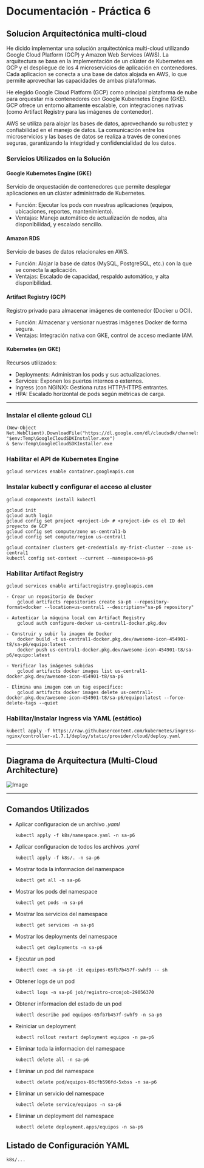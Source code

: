 # Documentación - Práctica 6

## Solucion Arquitectónica multi-cloud
He dicido implementar una solución arquitectónica multi-cloud utilizando Google Cloud Platform (GCP) y Amazon Web Services (AWS). La arquitectura se basa en la implementación de un clúster de Kubernetes en GCP y el despliegue de los 4 microservicios de aplicación en contenedores. Cada aplicacion se conecta a una base de datos alojada en AWS, lo que permite aprovechar las capacidades de ambas plataformas.

He elegido Google Cloud Platform (GCP) como principal plataforma de nube para orquestar mis contenedores con Google Kubernetes Engine (GKE). GCP ofrece un entorno altamente escalable, con integraciones nativas (como Artifact Registry para las imágenes de contenedor).

AWS se utiliza para alojar las bases de datos, aprovechando su robustez y confiabilidad en el manejo de datos. La comunicación entre los microservicios y las bases de datos se realiza a través de conexiones seguras, garantizando la integridad y confidencialidad de los datos.

### Servicios Utilizados en la Solución

#### Google Kubernetes Engine (GKE)
Servicio de orquestación de contenedores que permite desplegar aplicaciones en un clúster administrado de Kubernetes.
- Función: Ejecutar los pods con nuestras aplicaciones (equipos, ubicaciones, reportes, mantenimiento).
- Ventajas: Manejo automático de actualización de nodos, alta disponibilidad, y escalado sencillo.

#### Amazon RDS
Servicio de bases de datos relacionales en AWS.
- Función: Alojar la base de datos (MySQL, PostgreSQL, etc.) con la que se conecta la aplicación.
- Ventajas: Escalado de capacidad, respaldo automático, y alta disponibilidad.

#### Artifact Registry (GCP)
Registro privado para almacenar imágenes de contenedor (Docker u OCI).
- Función: Almacenar y versionar nuestras imágenes Docker de forma segura.
- Ventajas: Integración nativa con GKE, control de acceso mediante IAM.

#### Kubernetes (en GKE)
Recursos utilizados:
- Deployments: Administran los pods y sus actualizaciones.
- Services: Exponen los puertos internos o externos.
- Ingress (con NGINX): Gestiona rutas HTTP/HTTPS entrantes.
- HPA: Escalado horizontal de pods según métricas de carga.

--- 

### Instalar el cliente gcloud CLI

    (New-Object Net.WebClient).DownloadFile("https://dl.google.com/dl/cloudsdk/channels/rapid/GoogleCloudSDKInstaller.exe", "$env:Temp\GoogleCloudSDKInstaller.exe")
    & $env:Temp\GoogleCloudSDKInstaller.exe

### Habilitar el API de Kubernetes Engine
    
    gcloud services enable container.googleapis.com

### Instalar kubectl y configurar el acceso al cluster

    gcloud components install kubectl

    gcloud init
    gcloud auth login
    gcloud config set project <project-id> # <project-id> es el ID del proyecto de GCP
    gcloud config set compute/zone us-central1-b
    gcloud config set compute/region us-central1
    
    gcloud container clusters get-credentials my-frist-cluster --zone us-central1
    kubectl config set-context --current --namespace=sa-p6

### Habilitar Artifact Registry

    gcloud services enable artifactregistry.googleapis.com

    - Crear un repositorio de Docker
        gcloud artifacts repositories create sa-p6 --repository-format=docker --location=us-central1 --description="sa-p6 repository"

    - Autenticar la máquina local con Artifact Registry
        gcloud auth configure-docker us-central1-docker.pkg.dev

    - Construir y subir la imagen de Docker
        docker build -t us-central1-docker.pkg.dev/awesome-icon-454901-t8/sa-p6/equipo:latest .
        docker push us-central1-docker.pkg.dev/awesome-icon-454901-t8/sa-p6/equipo:latest

    - Verificar las imágenes subidas
        gcloud artifacts docker images list us-central1-docker.pkg.dev/awesome-icon-454901-t8/sa-p6

    - Elimina una imagen con un tag específico:
        gcloud artifacts docker images delete us-central1-docker.pkg.dev/awesome-icon-454901-t8/sa-p6/equipo:latest --force-delete-tags --quiet
    
### Habilitar/Instalar Ingress via YAML (estático)

    kubectl apply -f https://raw.githubusercontent.com/kubernetes/ingress-nginx/controller-v1.7.1/deploy/static/provider/cloud/deploy.yaml

---

## Diagrama de Arquitectura (Multi-Cloud Architecture)

![Image](https://github.com/user-attachments/assets/4a807c69-08df-4a88-9250-ecaef9ba6678)


---

## Comandos Utilizados

- Aplicar configuracion de un archivo *.yaml*
    ```
    kubectl apply -f k8s/namespace.yaml -n sa-p6
    ```

- Aplicar configuracion de todos los archivos *.yaml*
    ```
    kubectl apply -f k8s/. -n sa-p6
    ```

- Mostrar toda la informacion del namespace
    ```
    kubectl get all -n sa-p6
    ```

- Mostrar los pods del namespace
    ```
    kubectl get pods -n sa-p6
    ```
- Mostrar los servicios del namespace
    ```
    kubectl get services -n sa-p6
    ```

- Mostrar los deployments del namespace
    ```
    kubectl get deployments -n sa-p6
    ```
    
- Ejecutar un pod
    ```
    kubectl exec -n sa-p6 -it equipos-65fb7b457f-swhf9 -- sh
    ```
- Obtener logs de un pod
    ```
    kubectl logs -n sa-p6 job/registro-cronjob-29056370
    ```

- Obtener informacion del estado de un pod
    ```
    kubectl describe pod equipos-65fb7b457f-swhf9 -n sa-p6
    ```

- Reiniciar un deployment
    ```
    kubectl rollout restart deployment equipos -n pa-p6
    ```

- Eliminar toda la informacion del namespace
    ```
    kubectl delete all -n sa-p6
    ```

- Eliminar un pod del namespace
    ```
    kubectl delete pod/equipos-86cfb596fd-5xbss -n sa-p6
    ```

- Eliminar un servicio del namespace
    ```
    kubectl delete service/equipos -n sa-p6
    ```

- Eliminar un deployment del namespace
    ```
    kubectl delete deployment.apps/equipos -n sa-p6
    ```

## Listado de Configuración YAML

    k8s/...





